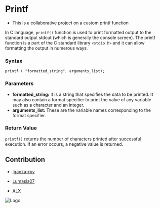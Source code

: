 # Printf

- This is a collaborative project on a custom printf function

In C language, ```printf()``` function is used to print formatted output to the standard output stdout (which is generally the console screen).  The printf function is a part of the C standard library ```<stdio.h>``` and it can allow formatting the output in numerous ways.

### Syntax
```
printf ( "formatted_string", arguments_list);
```
### Parameters
- **formatted_string:** It is a string that specifies the data to be printed. It may also contain a format specifier to print the value of any variable such as a character and an integer.
- **arguments_list:** These are the variable names corresponding to the format specifier.
### Return Value
```printf()``` returns the number of characters printed after successful execution.
If an error occurs, a negative value is returned.

## Contribution

 - [Iganza-roy](https://github.com/Iganza-roy)
 - [Lumasia07](https://github.com/lumasia07)

 - [ALX](https://www.bing.com/ck/a?!&&p=34548abe14e954a1JmltdHM9MTcwMzI4OTYwMCZpZ3VpZD0wMzYwYmU4OC1lM2YzLTZmNGQtMjAwZi1hZDEzZTI2NTZlNWUmaW5zaWQ9NTE5NQ&ptn=3&ver=2&hsh=3&fclid=0360be88-e3f3-6f4d-200f-ad13e2656e5e&psq=alx&u=a1aHR0cHM6Ly93d3cuYWx4YWZyaWNhLmNvbS8&ntb=1)



![Logo](https://hashnode.com/utility/r?url=https:%2F%2Fcdn.hashnode.com%2Fres%2Fhashnode%2Fimage%2Fupload%2Fv1662833626860%2FChnPmLVjW.webp%3Fw%3D1200%26auto%3Dcompress%2Cformat%26format%3Dwebp%26fm%3Dpng)
